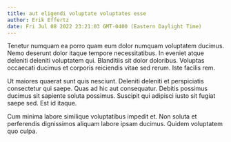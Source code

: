 ```yaml
---
title: aut eligendi voluptate voluptates esse
author: Erik Effertz
date: Fri Jul 08 2022 23:21:03 GMT-0400 (Eastern Daylight Time)
---
```

Tenetur numquam ea porro quam eum dolor numquam voluptatem ducimus. Nemo deserunt dolor itaque tempore necessitatibus. In eveniet atque deleniti deleniti voluptatem qui. Blanditiis sit dolor doloribus. Voluptas occaecati ducimus et corporis reiciendis vitae sed rerum. Iste facilis rem.

 Ut maiores quaerat sunt quis nesciunt. Deleniti deleniti et perspiciatis consectetur qui saepe. Quas ad hic aut consequatur. Debitis possimus ducimus sit sapiente soluta possimus. Suscipit qui adipisci iusto sit fugiat saepe sed. Est id itaque.

 Cum minima labore similique voluptatibus impedit et. Non soluta et perferendis dignissimos aliquam labore ipsam ducimus. Quidem voluptatem quo culpa.